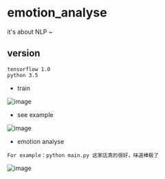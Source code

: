 # emotion_analyse
it's about NLP ~

## version
```
tensorflow 1.0
python 3.5
```
 * train
 
 ![image](https://github.com/jinzitian/emotion_analyse/tree/master/image/train.png)
 * see example
 
 ![image](https://github.com/jinzitian/emotion_analyse/tree/master/image/example.png)
 * emotion analyse

 ```
 For example：python main.py 这家店真的很好，味道棒极了
 ```
 ![image](https://github.com/jinzitian/emotion_analyse/tree/master/image/sentence.png)
